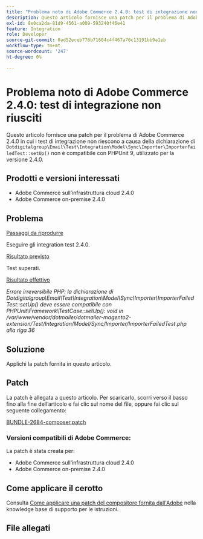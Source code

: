 ```yaml
---
title: "Problema noto di Adobe Commerce 2.4.0: test di integrazione non riusciti"
description: Questo articolo fornisce una patch per il problema di Adobe Commerce 2.4.0 in cui i test di integrazione non riescono perché la dichiarazione di "Dotdigitalgroup\Email\Test\Integration\Model\Sync\Importer\ImporterFailedTest::setUp()" non è compatibile con PHPUnit 9, utilizzato per la versione 2.4.0.
exl-id: 8e0ca2da-81d9-4561-a009-593240f46e41
feature: Integration
role: Developer
source-git-commit: 0ad52eceb776b71604c4f467a70c13191bb9a1eb
workflow-type: tm+mt
source-wordcount: '247'
ht-degree: 0%

---
```


# Problema noto di Adobe Commerce 2.4.0: test di integrazione non riusciti

Questo articolo fornisce una patch per il problema di Adobe Commerce 2.4.0 in cui i test di integrazione non riescono a causa della dichiarazione di `Dotdigitalgroup\Email\Test\Integration\Model\Sync\Importer\ImporterFailedTest::setUp()` non è compatibile con PHPUnit 9, utilizzato per la versione 2.4.0.

## Prodotti e versioni interessati

* Adobe Commerce sull’infrastruttura cloud 2.4.0
* Adobe Commerce on-premise 2.4.0

## Problema

<u>Passaggi da riprodurre</u>

Eseguire gli integration test 2.4.0.

<u>Risultato previsto</u>

Test superati.

<u>Risultato effettivo</u>

*Errore irreversibile PHP: la dichiarazione di Dotdigitalgroup\\Email\\Test\\Integration\\Model\\Sync\\Importer\\ImporterFailedTest::setUp() deve essere compatibile con PHPUnit\\Framework\\TestCase::setUp(): void in /var/www/vendor/dotmailer/dotmailer-magento2-extension/Test/Integration/Model/Sync/Importer/ImporterFailedTest.php alla riga 36*

## Soluzione

Applichi la patch fornita in questo articolo.

## Patch

La patch è allegata a questo articolo. Per scaricarlo, scorri verso il basso fino alla fine dell’articolo e fai clic sul nome del file, oppure fai clic sul seguente collegamento:

[BUNDLE-2684-composer.patch](assets/BUNDLE-2684-composer.patch.zip)

### Versioni compatibili di Adobe Commerce:

La patch è stata creata per:

* Adobe Commerce sull’infrastruttura cloud 2.4.0
* Adobe Commerce on-premise 2.4.0

## Come applicare il cerotto

Consulta [Come applicare una patch del compositore fornita dall&#39;Adobe](/help/how-to/general/how-to-apply-a-composer-patch-provided-by-magento.md) nella knowledge base di supporto per le istruzioni.

## File allegati
